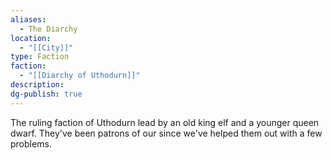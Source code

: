 ```yaml
---
aliases:
  - The Diarchy
location:
  - "[[City]]"
type: Faction
faction:
  - "[[Diarchy of Uthodurn]]"
description: 
dg-publish: true
---
```

The ruling faction of Uthodurn lead by an old king elf and a younger queen dwarf. They've been patrons of our since we've helped them out with a few problems.